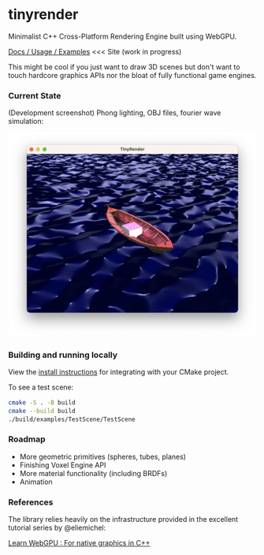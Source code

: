 # tinyrender

Minimalist C++ Cross-Platform Rendering Engine built using WebGPU.

[Docs / Usage / Examples](https://harveynw.github.io/tinyrender/) <<< Site (work in progress)

This might be cool if you just want to draw 3D scenes but don't want to touch hardcore graphics APIs nor the bloat of fully functional game engines.

### Current State

(Development screenshot) Phong lighting, OBJ files, fourier wave simulation:

![Screenshot](img/screenshot.png)

### Building and running locally

View the [install instructions](https://harveynw.github.io/tinyrender/install.html) for integrating with your CMake project. 

To see a test scene:
```zsh
cmake -S . -B build
cmake --build build
./build/examples/TestScene/TestScene
```

### Roadmap

- More geometric primitives (spheres, tubes, planes)
- Finishing Voxel Engine API
- More material functionality (including BRDFs) 
- Animation

### References

The library relies heavily on the infrastructure provided in the excellent tutorial series by @eliemichel:

[Learn WebGPU : For native graphics in C++](https://eliemichel.github.io/LearnWebGPU/)